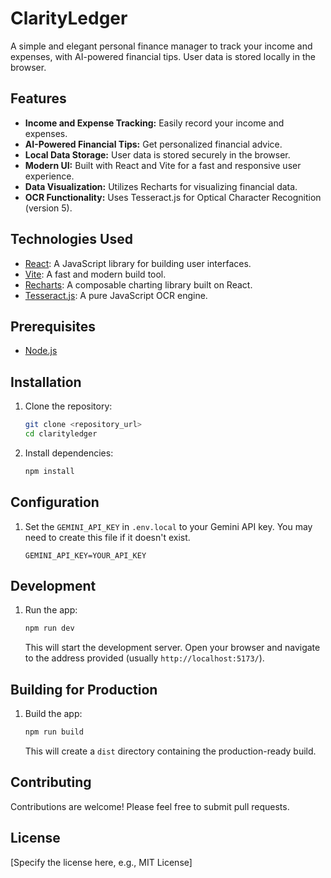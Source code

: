 # ClarityLedger

A simple and elegant personal finance manager to track your income and expenses, with AI-powered financial tips. User data is stored locally in the browser.

## Features

*   **Income and Expense Tracking:** Easily record your income and expenses.
*   **AI-Powered Financial Tips:** Get personalized financial advice.
*   **Local Data Storage:** User data is stored securely in the browser.
*   **Modern UI:** Built with React and Vite for a fast and responsive user experience.
*   **Data Visualization:** Utilizes Recharts for visualizing financial data.
*   **OCR Functionality:** Uses Tesseract.js for Optical Character Recognition (version 5).

## Technologies Used

*   [React](https://react.dev/): A JavaScript library for building user interfaces.
*   [Vite](https://vitejs.dev/): A fast and modern build tool.
*   [Recharts](https://recharts.org/): A composable charting library built on React.
*   [Tesseract.js](https://tesseract.projectnaptha.com/): A pure JavaScript OCR engine.

## Prerequisites

*   [Node.js](https://nodejs.org/)

## Installation

1.  Clone the repository:

    ```bash
    git clone <repository_url>
    cd clarityledger
    ```
2.  Install dependencies:

    ```bash
    npm install
    ```

## Configuration

1.  Set the `GEMINI_API_KEY` in `.env.local` to your Gemini API key.  You may need to create this file if it doesn't exist.

    ```
    GEMINI_API_KEY=YOUR_API_KEY
    ```

## Development

1.  Run the app:

    ```bash
    npm run dev
    ```

    This will start the development server. Open your browser and navigate to the address provided (usually `http://localhost:5173/`).

## Building for Production

1.  Build the app:

    ```bash
    npm run build
    ```

    This will create a `dist` directory containing the production-ready build.

## Contributing

Contributions are welcome! Please feel free to submit pull requests.

## License

[Specify the license here, e.g., MIT License]
